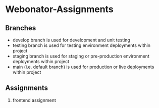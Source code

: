 # Webonator-Assignments

## Branches
- develop branch is used for development and unit testing
- testing branch is used for testing environment deployments within project
- staging branch is used for staging or pre-production environment deployments within project
- main (i.e. default branch) is used for production or live deployments within project

## Assignments
1. frontend assignment
